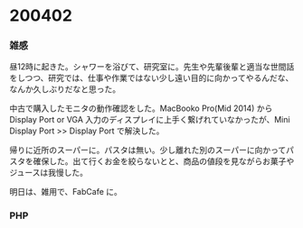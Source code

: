 # 200402  

### 雑感  

昼12時に起きた。シャワーを浴びて、研究室に。先生や先輩後輩と適当な世間話をしつつ、研究では、仕事や作業ではない少し遠い目的に向かってやるんだな、なんか久しぶりだなと思った。  

中古で購入したモニタの動作確認をした。MacBooko Pro(Mid 2014) から Display Port or VGA 入力のディスプレイに上手く繋げれていなかったが、Mini Display Port >> Display Port で解決した。  

帰りに近所のスーパーに。パスタは無い。少し離れた別のスーパーに向かってパスタを確保した。出て行くお金を絞らないとと、商品の値段を見ながらお菓子やジュースは我慢した。  

明日は、雑用で、FabCafe に。  

### PHP  


